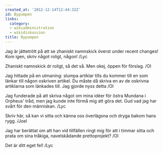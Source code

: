 ```yaml
---
created_at: '2012-12-14T12:44:32Z'
id: Bypumpen
links:
  category:
  - wikiadministration
  - wikidiskussion
title: Bypumpen
---
```


Jag är jättetrött på att se zhaniskt namnskick överst under recent changes! Kom igen, skriv något
roligt, någon! /Lyc

Zhaniskt namnskick *är* roligt, så det så. Men okej, öppen för förslag. /Ol

Jag hittade på en utmaning: slumpa artiklar tills du kommer till en som länkar till någon oskriven
artikel. Du måste då skriva en av de oskrivna artiklarna som länkades till. Jag gjorde nyss detta
/Ol

Jag funderade på att skriva något om mina idéer för östra Mundana i Orpheus' tråd, men jag kunde
inte förmå mig att göra det. Gud vad jag har svårt för den människan. /Lyc

Skriv här, så kan vi sitta och känna oss överlägsna och dryga bakom hans rygg. /Joel

Jag har berättat om att han vid tillfällen ringt mig för att i timmar sitta och prata om sina
tråkiga, navelskådande prettoprojekt? /Ol

Det är ditt eget fel! /Lyc